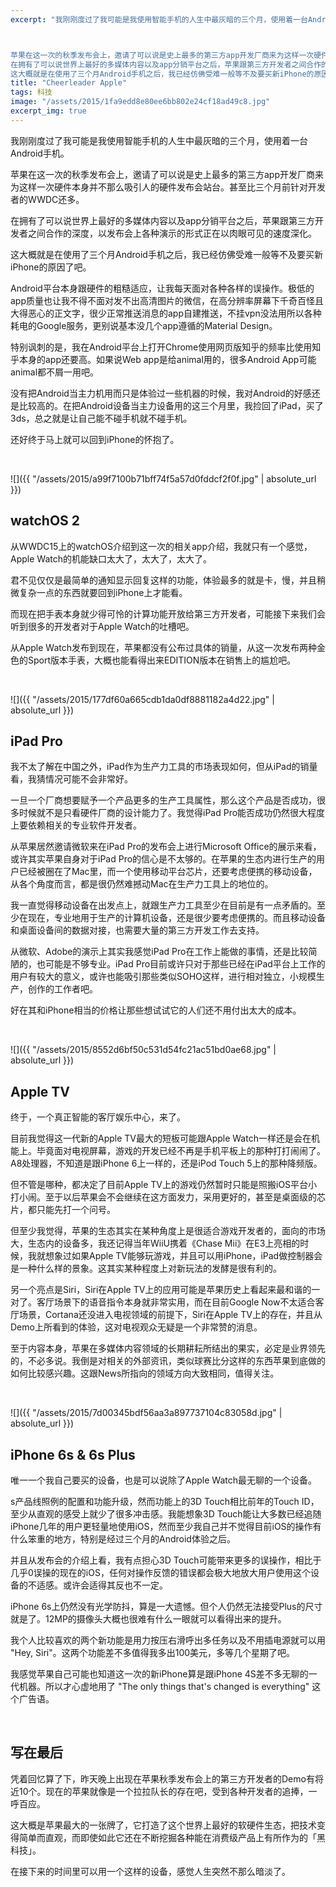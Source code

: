 ```yaml
---
excerpt: "我刚刚度过了我可能是我使用智能手机的人生中最灰暗的三个月，使用着一台Android手机。



苹果在这一次的秋季发布会上，邀请了可以说是史上最多的第三方app开发厂商来为这样一次硬件本身并不那么吸引人的硬件发布会站台。甚至比三个月前针对开发者的WWDC还多。<br>
在拥有了可以说世界上最好的多媒体内容以及app分销平台之后，苹果跟第三方开发者之间合作的深度，以发布会上各种演示的形式正在以肉眼可见的速度深化。<br>
这大概就是在使用了三个月Android手机之后，我已经仿佛受难一般等不及要买新iPhone的原因了吧。"
title: "Cheerleader Apple"
tags: 科技
image: "/assets/2015/1fa9edd8e80ee6bb802e24cf18ad49c8.jpg"
excerpt_img: true
---
```


我刚刚度过了我可能是我使用智能手机的人生中最灰暗的三个月，使用着一台Android手机。

苹果在这一次的秋季发布会上，邀请了可以说是史上最多的第三方app开发厂商来为这样一次硬件本身并不那么吸引人的硬件发布会站台。甚至比三个月前针对开发者的WWDC还多。

在拥有了可以说世界上最好的多媒体内容以及app分销平台之后，苹果跟第三方开发者之间合作的深度，以发布会上各种演示的形式正在以肉眼可见的速度深化。

这大概就是在使用了三个月Android手机之后，我已经仿佛受难一般等不及要买新iPhone的原因了吧。

Android平台本身跟硬件的粗糙适应，让我每天面对各种各样的误操作。极低的app质量也让我不得不面对发不出高清图片的微信，在高分辨率屏幕下千奇百怪且大得恶心的正文字，很少正常推送消息的app自建推送，不挂vpn没法用所以各种耗电的Google服务，更别说基本没几个app遵循的Material Design。

特别讽刺的是，我在Android平台上打开Chrome使用网页版知乎的频率比使用知乎本身的app还要高。如果说Web app是给animal用的，很多Android App可能animal都不屑一用吧。

没有把Android当主力机用而只是体验过一些机器的时候，我对Android的好感还是比较高的。在把Android设备当主力设备用的这三个月里，我捡回了iPad，买了3ds，总之就是让自己能不碰手机就不碰手机。

还好终于马上就可以回到iPhone的怀抱了。

<br>

![]({{ "/assets/2015/a99f7100b71bff74f5a57d0fddcf2f0f.jpg" | absolute_url }})

## watchOS 2

从WWDC15上的watchOS介绍到这一次的相关app介绍，我就只有一个感觉，Apple Watch的机能缺口太大了，太大了，太大了。

君不见仅仅是最简单的通知显示回复这样的功能，体验最多的就是卡，慢，并且稍微复杂一点的东西就要回到iPhone上才能看。

而现在把手表本身就少得可怜的计算功能开放给第三方开发者，可能接下来我们会听到很多的开发者对于Apple Watch的吐槽吧。

从Apple Watch发布到现在，苹果都没有公布过具体的销量，从这一次发布两种金色的Sport版本手表，大概也能看得出来EDITION版本在销售上的尴尬吧。

<br>

![]({{ "/assets/2015/177df60a665cdb1da0df8881182a4d22.jpg" | absolute_url }})

## iPad Pro

我不太了解在中国之外，iPad作为生产力工具的市场表现如何，但从iPad的销量看，我猜情况可能不会非常好。

一旦一个厂商想要赋予一个产品更多的生产工具属性，那么这个产品是否成功，很多时候就不是只看硬件厂商的设计能力了。我觉得iPad Pro能否成功仍然很大程度上要依赖相关的专业软件开发者。

从苹果居然邀请微软来在iPad Pro的发布会上进行Microsoft Office的展示来看，或许其实苹果自身对于iPad Pro的信心是不太够的。在苹果的生态内进行生产的用户已经被圈在了Mac里，而一个使用移动平台芯片，还要考虑便携的移动设备，从各个角度而言，都是很仍然难撼动Mac在生产力工具上的地位的。

我一直觉得移动设备在出发点上，就跟生产力工具至少在目前是有一点矛盾的。至少在现在，专业地用于生产的计算机设备，还是很少要考虑便携的。而且移动设备和桌面设备间的数据对接，也需要大量的第三方开发工作去支持。

从微软、Adobe的演示上其实我感觉iPad Pro在工作上能做的事情，还是比较简陋的，也可能是不够专业。iPad Pro目前或许只对于那些已经在iPad平台上工作的用户有较大的意义，或许也能吸引那些类似SOHO这样，进行相对独立，小规模生产，创作的工作者吧。

好在其和iPhone相当的价格让那些想试试它的人们还不用付出太大的成本。

<br>

![]({{ "/assets/2015/8552d6bf50c531d54fc21ac51bd0ae68.jpg" | absolute_url }})

## Apple TV

终于，一个真正智能的客厅娱乐中心，来了。

目前我觉得这一代新的Apple TV最大的短板可能跟Apple Watch一样还是会在机能上。毕竟面对电视屏幕，游戏的开发已经不再是手机平板上的那种打打闹闹了。A8处理器，不知道是跟iPhone 6上一样的，还是iPod Touch 5上的那种降频版。

但不管是哪种，都决定了目前Apple TV上的游戏仍然暂时只能是照搬iOS平台小打小闹。至于以后苹果会不会继续在这方面发力，采用更好的，甚至是桌面级的芯片，都只能先打一个问号。

但至少我觉得，苹果的生态其实在某种角度上是很适合游戏开发者的，面向的市场大，生态内的设备多，我还记得当年WiiU携着《Chase Mii》在E3上亮相的时候，我就想象过如果Apple TV能够玩游戏，并且可以用iPhone，iPad做控制器会是一种什么样的景象。这其实某种程度上对新玩法的发酵是很有利的。

另一个亮点是Siri，Siri在Apple TV上的应用可能是苹果历史上看起来最和谐的一对了。客厅场景下的语音指令本身就非常实用，而在目前Google Now不太适合客厅场景，Cortana还没进入电视领域的前提下，Siri在Apple TV上的存在，并且从Demo上所看到的体验，这对电视观众无疑是一个非常赞的消息。

至于内容本身，苹果在多媒体内容领域的长期耕耘所结出的果实，必定是业界领先的，不必多说。我倒是对相关的外部资讯，类似球赛比分这样的东西苹果到底做的如何比较感兴趣。这跟News所指向的领域方向大致相同，值得关注。

<br>

![]({{ "/assets/2015/7d00345bdf56aa3a897737104c83058d.jpg" | absolute_url }})

## iPhone 6s & 6s Plus

唯一一个我自己要买的设备，也是可以说除了Apple Watch最无聊的一个设备。

s产品线照例的配置和功能升级，然而功能上的3D Touch相比前年的Touch ID，至少从直观的感受上就少了很多冲击感。我能想象3D Touch能让大多数已经追随iPhone几年的用户更轻量地使用iOS，然而至少我自己并不觉得目前iOS的操作有什么笨重的地方，特别是经过三个月的Android体验之后。

并且从发布会的介绍上看，我有点担心3D Touch可能带来更多的误操作，相比于几乎0误操的现在的iOS，任何对操作反馈的错误都会极大地放大用户使用这个设备的不适感。或许会适得其反也不一定。

iPhone 6s上仍然没有光学防抖，算是一大遗憾。但个人仍然无法接受Plus的尺寸就是了。12MP的摄像头大概也很难有什么一眼就可以看得出来的提升。

我个人比较喜欢的两个新功能是用力按压右滑呼出多任务以及不用插电源就可以用 "Hey, Siri"。这两个功能差不多值得我多出100美元，多等几个星期了吧。

我感觉苹果自己可能也知道这一次的新iPhone算是跟iPhone 4S差不多无聊的一代机器。所以才心虚地用了 "The only things that's changed is everything" 这个广告语。

<br>

## 写在最后

凭着回忆算了下，昨天晚上出现在苹果秋季发布会上的第三方开发者的Demo有将近10个。现在的苹果就像是一个拉拉队长的存在吧，受到各种开发者的追捧，一呼百应。

这大概是苹果最大的一张牌了，它打造了这个世界上最好的软硬件生态，把技术变得简单而直观，而即使如此它还在不断挖掘各种能在消费级产品上有所作为的「黑科技」。

在接下来的时间里可以用一个这样的设备，感觉人生突然不那么暗淡了。
